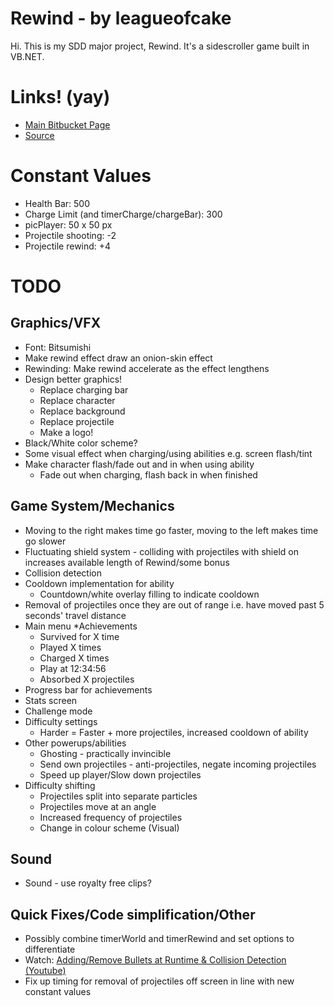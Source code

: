 # Rewind - by leagueofcake
Hi. This is my SDD major project, Rewind. It's a sidescroller game built in VB.NET. 

Links! (yay)
============
* [Main Bitbucket Page](https://bitbucket.org/leagueofcake/rewind)
* [Source](https://bitbucket.org/leagueofcake/rewind/src)

Constant Values
===============
* Health Bar: 500
* Charge Limit (and timerCharge/chargeBar): 300
* picPlayer: 50 x 50 px
* Projectile shooting: -2
* Projectile rewind: +4

TODO
====
Graphics/VFX
------------
* Font: Bitsumishi
* Make rewind effect draw an onion-skin effect
* Rewinding: Make rewind accelerate as the effect lengthens
* Design better graphics! 
	* Replace charging bar
	* Replace character
	* Replace background
	* Replace projectile
	* Make a logo! 
* Black/White color scheme? 
* Some visual effect when charging/using abilities e.g. screen flash/tint
* Make character flash/fade out and in when using ability
	* Fade out when charging, flash back in when finished

Game System/Mechanics
---------------------
* Moving to the right makes time go faster, moving to the left makes time go slower
* Fluctuating shield system - colliding with projectiles with shield on increases available length of Rewind/some bonus
* Collision detection
* Cooldown implementation for ability
	* Countdown/white overlay filling to indicate cooldown
* Removal of projectiles once they are out of range i.e. have moved past 5 seconds' travel distance
* Main menu
*Achievements
	* Survived for X time
	* Played X times
	* Charged X times
	* Play at 12:34:56
	* Absorbed X projectiles
* Progress bar for achievements
* Stats screen
* Challenge mode
* Difficulty settings
	* Harder = Faster + more projectiles, increased cooldown of ability
* Other powerups/abilities
	* Ghosting - practically invincible
	* Send own projectiles - anti-projectiles, negate incoming projectiles
	* Speed up player/Slow down projectiles
* Difficulty shifting
	* Projectiles split into separate particles
	* Projectiles move at an angle
	* Increased frequency of projectiles
	* Change in colour scheme (Visual)

Sound
-----
* Sound - use royalty free clips? 
	
Quick Fixes/Code simplification/Other
-----
* Possibly combine timerWorld and timerRewind and set options to differentiate
* Watch: [Adding/Remove Bullets at Runtime & Collision Detection (Youtube)](https://www.youtube.com/watch?v=rG0-FBfs14U)
* Fix up timing for removal of projectiles off screen in line with new constant values